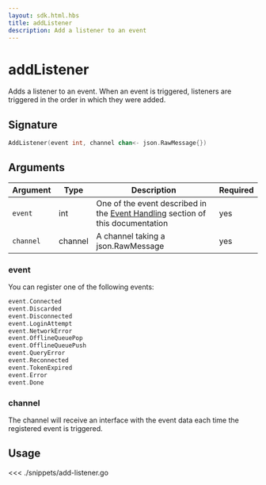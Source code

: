 ```yaml
---
layout: sdk.html.hbs
title: addListener
description: Add a listener to an event
---
```


# addListener

Adds a listener to an event.
When an event is triggered, listeners are triggered in the order in which they were added.

## Signature

```go
AddListener(event int, channel chan<- json.RawMessage{})
```

## Arguments

| Argument  | Type    | Description                                                                                        | Required |
| --------- | ------- | -------------------------------------------------------------------------------------------------- | -------- |
| `event`   | int     | One of the event described in the [Event Handling](/sdk/go/1/events) section of this documentation | yes      |
| `channel` | channel | A channel taking a json.RawMessage                                                                 | yes      |

### **event**

You can register one of the following events:

```go
event.Connected
event.Discarded
event.Disconnected
event.LoginAttempt
event.NetworkError
event.OfflineQueuePop
event.OfflineQueuePush
event.QueryError
event.Reconnected
event.TokenExpired
event.Error
event.Done
```

### **channel**

The channel will receive an interface with the event data each time the registered event is triggered.

## Usage

<<< ./snippets/add-listener.go
